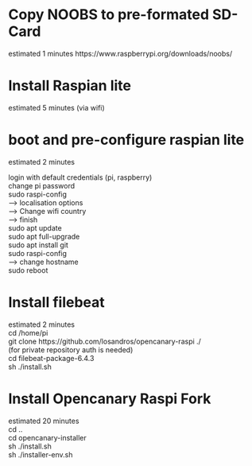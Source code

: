 <h1>Copy NOOBS to pre-formated SD-Card</h1>
estimated 1 minutes
https://www.raspberrypi.org/downloads/noobs/

<h1>Install Raspian lite</h1>
estimated 5 minutes (via wifi)

<h1>boot and pre-configure raspian lite</h1>
estimated 2 minutes

login with default credentials (pi, raspberry) <BR>
change pi password <BR>
sudo raspi-config <BR>
 --> localisation options <BR>
 --> Change wifi country <BR> 
 --> finish <BR>
sudo apt update <BR>
sudo apt full-upgrade <BR>
sudo apt install git <BR>
sudo raspi-config <BR>
  --> change hostname <BR>
sudo reboot <BR>

<h1>Install filebeat </h1>
estimated 2 minutes <BR>
cd /home/pi <BR>
git clone https://github.com/losandros/opencanary-raspi ./ <BR>
(for private repository auth is needed) <BR>
cd filebeat-package-6.4.3 <BR>
sh ./install.sh <BR>

<h1>Install Opencanary Raspi Fork</h1>
estimated 20 minutes <BR>
cd .. <BR>
cd opencanary-installer <BR>
sh ./install.sh <BR>
sh ./installer-env.sh  <BR>
